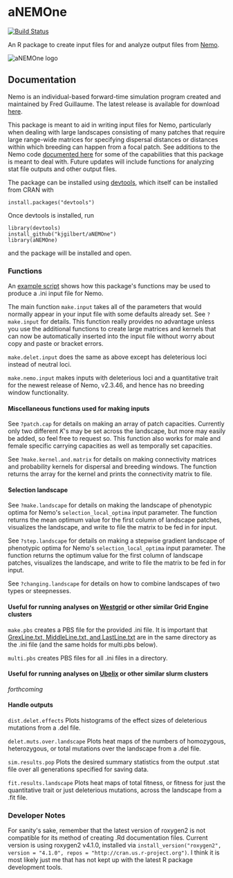 # aNEMOne

[![Build Status](https://travis-ci.org/kjgilbert/aNEMOne.png?branch=master)](https://travis-ci.org/kjgilbert/aNEMOne) 

An R package to create input files for and analyze output files from [Nemo](http://nemo2.sourceforge.net/). 

![aNEMOne logo](https://github.com/kjgilbert/aNEMOne/raw/master/extra/SeaAnemones.jpg)

## Documentation

Nemo is an individual-based forward-time simulation program created and maintained by Fred Guillaume. The latest release is available for download [here](http://nemo2.sourceforge.net/).

This package is meant to aid in writing input files for Nemo, particularly when dealing with large landscapes consisting of many patches that require large range-wide matrices for specifying dispersal distances or distances within which breeding can happen from a focal patch. See additions to the Nemo code [documented here](https://github.com/kjgilbert/NemoDispersalKernel) for some of the capabilities that this package is meant to deal with. Future updates will include functions for analyzing stat file outputs and other output files.

The package can be installed using [devtools](https://github.com/hadley/devtools), which itself can be installed from CRAN with

```
install.packages("devtools")
```

Once devtools is installed, run

```
library(devtools)
install_github("kjgilbert/aNEMOne")
library(aNEMOne)
```
and the package will be installed and open.

### Functions

An [example script](https://github.com/kjgilbert/aNEMOne/blob/master/extra/Example_MakeInputs.R) shows how this package's functions may be used to produce a .ini input file for Nemo.

The main function `make.input` takes all of the parameters that would normally appear in your input file with some defaults already set. See `?make.input` for details. This function really provides no advantage unless you use the additional functions to create large matrices and kernels that can now be automatically inserted into the input file without worry about copy and paste or bracket errors.

`make.delet.input` does the same as above except has deleterious loci instead of neutral loci.

`make.nemo.input` makes inputs with deleterious loci and a quantitative trait for the newest release of Nemo, v2.3.46, and hence has no breeding window functionality.

#### Miscellaneous functions used for making inputs

See `?patch.cap` for details on making an array of patch capacities. Currently only two different *K*'s may be set across the landscape, but more may easily be added, so feel free to request so. This function also works for male and female specific carrying capacities as well as temporally set capacities.

See `?make.kernel.and.matrix` for details on making connectivity matrices and probability kernels for dispersal and breeding windows. The function returns the array for the kernel and prints the connectivity matrix to file.

#### Selection landscape

See `?make.landscape` for details on making the landscape of phenotypic optima for Nemo's `selection_local_optima` input parameter. The function returns the mean optimum value for the first column of landscape patches, visualizes the landscape, and write to file the matrix to be fed in for input.

See `?step.landscape` for details on making a stepwise gradient landscape of phenotypic optima for Nemo's `selection_local_optima` input parameter. The function returns the optimum value for the first column of landscape patches, visualizes the landscape, and write to file the matrix to be fed in for input.

See `?changing.landscape` for details on how to combine landscapes of two types or steepnesses.

#### Useful for running analyses on [Westgrid](https://www.westgrid.ca/) or other similar Grid Engine clusters

`make.pbs` creates a PBS file for the provided .ini file. It is important that [GrexLine.txt, MiddleLine.txt, and LastLine.txt](https://github.com/kjgilbert/aNEMOne/tree/master/extra) are in the same directory as the .ini file (and the same holds for multi.pbs below).

`multi.pbs` creates PBS files for all .ini files in a directory.

#### Useful for running analyses on [Ubelix](https://docs.id.unibe.ch/ubelix) or other similar slurm clusters

*forthcoming*

#### Handle outputs

`dist.delet.effects` Plots histograms of the effect sizes of deleterious mutations from a .del file.

`delet.muts.over.landscape` Plots heat maps of the numbers of homozygous, heterozygous, or total mutations over the landscape from a .del file.

`sim.results.pop` Plots the desired summary statistics from the output .stat file over all generations specified for saving data.

`fit.results.landscape` Plots heat maps of total fitness, or fitness for just the quantitative trait or just deleterious mutations, across the landscape from a .fit file.

### Developer Notes

For sanity's sake, remember that the latest version of roxygen2 is not compatible for its method of creating .Rd documentation files. Current version is using roxygen2 v4.1.0, installed via `install_version("roxygen2", version = "4.1.0", repos = "http://cran.us.r-project.org")`. I think it is most likely just me that has not kept up with the latest R package development tools.
